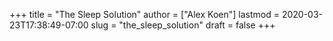 +++
title = "The Sleep Solution"
author = ["Alex Koen"]
lastmod = 2020-03-23T17:38:49-07:00
slug = "the_sleep_solution"
draft = false
+++
